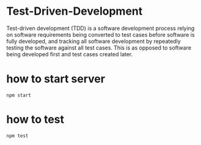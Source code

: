 # Test-Driven-Development

Test-driven development (TDD) is a software development process relying on software requirements being converted to test cases before software is fully developed, and tracking all software development by repeatedly testing the software against all test cases. This is as opposed to software being developed first and test cases created later.

# how to start server
   ```
   npm start
   ```
   
# how to test
   ```
   npm test
   ```
   

